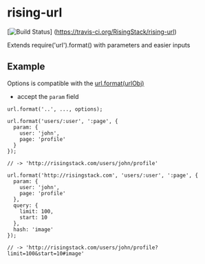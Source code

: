 rising-url
==========

[![Build Status](https://travis-ci.org/RisingStack/rising-url.svg?branch=master)]
(https://travis-ci.org/RisingStack/rising-url)

Extends require('url').format() with parameters and easier inputs

## Example

Options is compatible with the [url.format(urlObj)](http://nodejs.org/api/url.html)
 + accept the `param` field
```
url.format('..', ..., options);
```

```
url.format('users/:user', ':page', {
  param: {
    user: 'john',
    page: 'profile'
  }
});

// -> 'http://risingstack.com/users/john/profile'
```

```
url.format('http://risingstack.com', 'users/:user', ':page', {
  param: {
    user: 'john',
    page: 'profile'
  },
  query: {
    limit: 100,
    start: 10
  },
  hash: 'image'
});

// -> 'http://risingstack.com/users/john/profile?limit=100&start=10#image'
```

